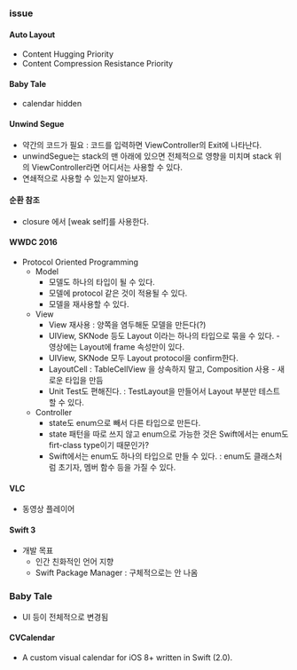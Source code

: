 ### issue

#### Auto Layout 

* Content Hugging Priority
* Content Compression Resistance Priority

#### Baby Tale

* calendar hidden

#### Unwind Segue

* 약간의 코드가 필요 : 코드를 입력하면 ViewController의 Exit에 나타난다.
* unwindSegue는 stack의 맨 아래에 있으면 전체적으로 영향을 미치며 stack 위의 ViewController라면 어디서는 사용할 수 있다.
* 연쇄적으로 사용할 수 있는지 알아보자. 

#### 순환 참조 

* closure 에서 [weak self]를 사용한다.

#### WWDC 2016

* Protocol Oriented Programming
	* Model
		* 모델도 하나의 타입이 될 수 있다.
		* 모델에 protocol 같은 것이 적용될 수 있다.
		* 모델을 재사용할 수 있다.
	* View
		* View 재사용 : 양쪽을 염두해둔 모델을 만든다(?)
		* UIView, SKNode 등도 Layout 이라는 하나의 타입으로 묶을 수 있다. - 영상에는 Layout에 frame 속성만이 있다.
		* UIView, SKNode 모두 Layout protocol을 confirm한다.
		* LayoutCell : TableCellView 을 상속하지 말고, Composition 사용 - 새로운 타입을 만듬
		* Unit Test도 편해진다. : TestLayout을 만들어서 Layout 부분만 테스트 할 수 있다.
	* Controller
		* state도 enum으로 빼서 다른 타입으로 만든다. 
		* state 패턴을 따로 쓰지 않고 enum으로 가능한 것은 Swift에서는 enum도 firt-class type이기 때문인가? 
		* Swift에서는 enum도 하나의 타입으로 만들 수 있다. : enum도 클래스처럼 초기자, 멤버 함수 등을 가질 수 있다.
	
####  VLC

* 동영상 플레이어

#### Swift 3 

* 개발 목표
	* 인간 친화적인 언어 지향
	* Swift Package Manager : 구체적으로는 안 나옴

### Baby Tale

* UI 등이 전체적으로 변경됨 

#### CVCalendar

* A custom visual calendar for iOS 8+ written in Swift (2.0).





